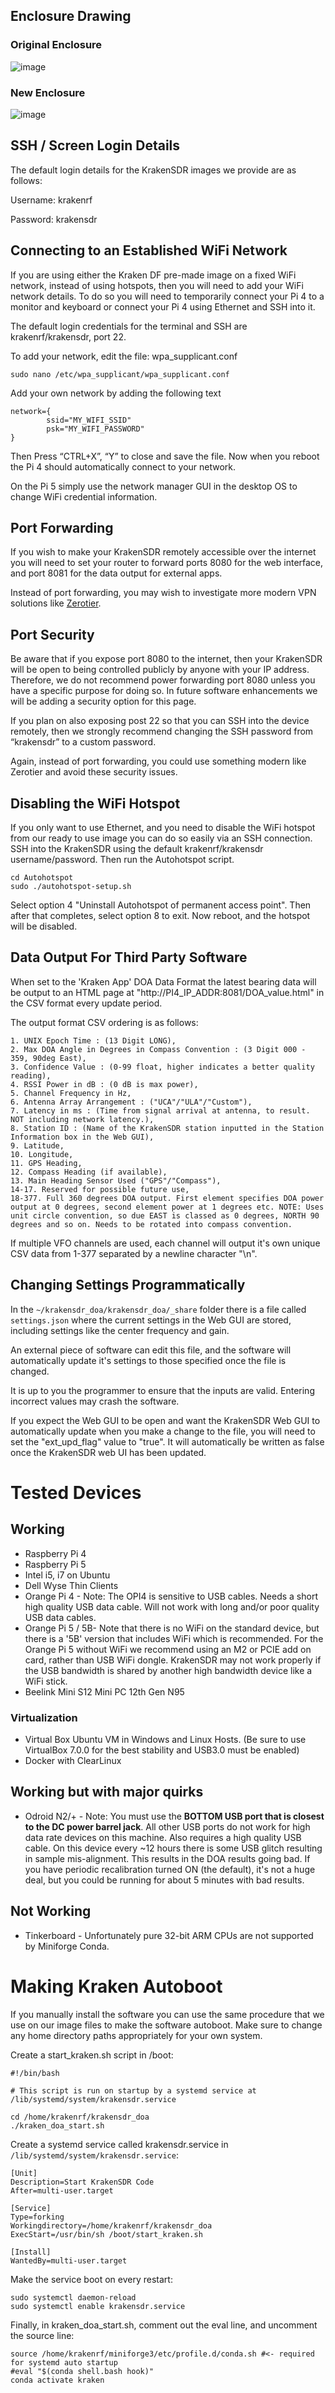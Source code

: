 ## Enclosure Drawing

### Original Enclosure

![image](https://user-images.githubusercontent.com/78108016/170426967-eb46003d-9138-4961-9c8f-ea6085997632.png)

### New Enclosure

![image](https://github.com/krakenrf/krakensdr_docs/assets/78108016/acf1306d-6fa1-4889-90cb-01bc544a77ed)

## SSH / Screen Login Details

The default login details for the KrakenSDR images we provide are as follows:

Username: krakenrf

Password: krakensdr

## Connecting to an Established WiFi Network
If you are using either the Kraken DF pre-made image on a fixed WiFi network, instead of using hotspots, then you will need to add your WiFi network details. To do so you will need to temporarily connect your Pi 4 to a monitor and keyboard or connect your Pi 4 using Ethernet and SSH into it. 

The default login credentials for the terminal and SSH are krakenrf/krakensdr, port 22.

To add your network, edit the file: wpa_supplicant.conf

`sudo nano /etc/wpa_supplicant/wpa_supplicant.conf`

Add your own network by adding the following text

```
network={
        ssid="MY_WIFI_SSID"
        psk="MY_WIFI_PASSWORD"
}
```
Then Press “CTRL+X”, “Y” to close and save the file. Now when you reboot the Pi 4 should automatically connect to your network.

On the Pi 5 simply use the network manager GUI in the desktop OS to change WiFi credential information.

## Port Forwarding
If you wish to make your KrakenSDR remotely accessible over the internet you will need to set your router to forward ports 8080 for the web interface, and port 8081 for the data output for external apps. 

Instead of port forwarding, you may wish to investigate more modern VPN solutions like [Zerotier](https://www.zerotier.com/).

## Port Security
Be aware that if you expose port 8080 to the internet, then your KrakenSDR will be open to being controlled publicly by anyone with your IP address. Therefore, we do not recommend power forwarding port 8080 unless you have a specific purpose for doing so. In future software enhancements we will be adding a security option for this page.

If you plan on also exposing post 22 so that you can SSH into the device remotely, then we strongly recommend changing the SSH password from “krakensdr” to a custom password.

Again, instead of port forwarding, you could use something modern like Zerotier and avoid these security issues.

## Disabling the WiFi Hotspot

If you only want to use Ethernet, and you need to disable the WiFi hotspot from our ready to use image you can do so easily via an SSH connection. SSH into the KrakenSDR using the default krakenrf/krakensdr username/password. Then run the Autohotspot script.

```
cd Autohotspot
sudo ./autohotspot-setup.sh
```

Select option 4 "Uninstall Autohotspot of permanent access point". Then after that completes, select option 8 to exit. Now reboot, and the hotspot will be disabled.

## Data Output For Third Party Software

When set to the 'Kraken App' DOA Data Format the latest bearing data will be output to an HTML page at "http://PI4_IP_ADDR:8081/DOA_value.html" in the CSV format every update period.

The output format CSV ordering is as follows:
```
1. UNIX Epoch Time : (13 Digit LONG),
2. Max DOA Angle in Degrees in Compass Convention : (3 Digit 000 - 359, 90deg East),
3. Confidence Value : (0-99 float, higher indicates a better quality reading),
4. RSSI Power in dB : (0 dB is max power),
5. Channel Frequency in Hz,
6. Antenna Array Arrangement : ("UCA"/"ULA"/"Custom"),
7. Latency in ms : (Time from signal arrival at antenna, to result. NOT including network latency.),
8. Station ID : (Name of the KrakenSDR station inputted in the Station Information box in the Web GUI),
9. Latitude,
10. Longitude,
11. GPS Heading,
12. Compass Heading (if available),
13. Main Heading Sensor Used ("GPS"/"Compass"),
14-17. Reserved for possible future use,
18-377. Full 360 degrees DOA output. First element specifies DOA power output at 0 degrees, second element power at 1 degrees etc. NOTE: Uses unit circle convention, so due EAST is classed as 0 degrees, NORTH 90 degrees and so on. Needs to be rotated into compass convention.
```
If multiple VFO channels are used, each channel will output it's own unique CSV data from 1-377 separated by a newline character "\n".

## Changing Settings Programmatically
In the `~/krakensdr_doa/krakensdr_doa/_share` folder there is a file called `settings.json` where the current settings in the Web GUI are stored, including settings like the center frequency and gain.

An external piece of software can edit this file, and the software will automatically update it's settings to those specified once the file is changed.

It is up to you the programmer to ensure that the inputs are valid. Entering incorrect values may crash the software.

If you expect the Web GUI to be open and want the KrakenSDR Web GUI to automatically update when you make a change to the file, you will need to set the "ext_upd_flag" value to "true". It will automatically be written as false once the KrakenSDR web UI has been updated.

# Tested Devices

## Working
* Raspberry Pi 4
* Raspberry Pi 5
* Intel i5, i7 on Ubuntu
* Dell Wyse Thin Clients
* Orange Pi 4 - Note: The OPI4 is sensitive to USB cables. Needs a short high quality USB data cable. Will not work with long and/or poor quality USB data cables.
* Orange Pi 5 / 5B- Note that there is no WiFi on the standard device, but there is a '5B' version that includes WiFi which is recommended. For the Orange Pi 5 without WiFi we recommend using an M2 or PCIE add on card, rather than USB WiFi dongle. KrakenSDR may not work properly if the USB bandwidth is shared by another high bandwidth device like a WiFi stick.
* Beelink Mini S12 Mini PC 12th Gen N95

### Virtualization

* Virtual Box Ubuntu VM in Windows and Linux Hosts. (Be sure to use VirtualBox 7.0.0 for the best stability and USB3.0 must be enabled)
* Docker with ClearLinux

## Working but with major quirks
* Odroid N2/+ - Note: You must use the **BOTTOM USB port that is closest to the DC power barrel jack**. All other USB ports do not work for high data rate devices on this machine. Also requires a high quality USB cable. On this device every ~12 hours there is some USB glitch resulting in sample mis-alignment. This results in the DOA results going bad. If you have periodic recalibration turned ON (the default), it's not a huge deal, but you could be running for about 5 minutes with bad results.

## Not Working
* Tinkerboard - Unfortunately pure 32-bit ARM CPUs are not supported by Miniforge Conda.

# Making Kraken Autoboot
If you manually install the software you can use the same procedure that we use on our image files to make the software autoboot. Make sure to change any home directory paths appropriately for your own system.

Create a start_kraken.sh script in /boot:

```
#!/bin/bash

# This script is run on startup by a systemd service at /lib/systemd/system/krakensdr.service

cd /home/krakenrf/krakensdr_doa
./kraken_doa_start.sh
```

Create a systemd service called krakensdr.service in `/lib/systemd/system/krakensdr.service`:

```
[Unit]
Description=Start KrakenSDR Code
After=multi-user.target

[Service]
Type=forking
Workingdirectory=/home/krakenrf/krakensdr_doa
ExecStart=/usr/bin/sh /boot/start_kraken.sh

[Install]
WantedBy=multi-user.target
```

Make the service boot on every restart:

```
sudo systemctl daemon-reload
sudo systemctl enable krakensdr.service
```

Finally, in kraken_doa_start.sh, comment out the eval line, and uncomment the source line:

```
source /home/krakenrf/miniforge3/etc/profile.d/conda.sh #<- required for systemd auto startup
#eval "$(conda shell.bash hook)"
conda activate kraken
```